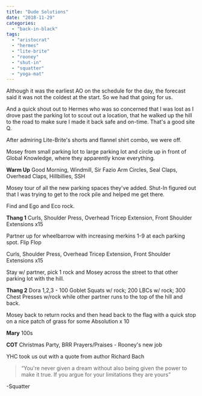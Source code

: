 ```yaml
---
title: "Dude Solutions"
date: "2018-11-29"
categories: 
  - "back-in-black"
tags: 
  - "aristocrat"
  - "hermes"
  - "lite-brite"
  - "rooney"
  - "shut-in"
  - "squatter"
  - "yoga-mat"
---
```


Although it was the earliest AO on the schedule for the day, the forecast said it was not the coldest at the start. So we had that going for us.

And a quick shout out to Hermes who was so concerned that I was lost as I drove past the parking lot to scout out a location, that he walked up the hill to the road to make sure I made it back safe and on-time. That's a good site Q.

After admiring Lite-Brite's shorts and flannel shirt combo, we were off.

Mosey from small parking lot to large parking lot and circle up in front of Global Knowledge, where they apparently know everything.

**Warm Up** Good Morning, Windmill, Sir Fazio Arm Circles, Seal Claps, Overhead Claps, Hillbillies, SSH

Mosey tour of all the new parking spaces they've added. Shut-In figured out that I was trying to get to the rock pile and helped me get there.

Find and Ego and Eco rock.

**Thang 1** Curls, Shoulder Press, Overhead Tricep Extension, Front Shoulder Extensions x15

Partner up for wheelbarrow with increasing merkins 1-9 at each parking spot. Flip Flop

Curls, Shoulder Press, Overhead Tricep Extension, Front Shoulder Extensions x15

Stay w/ partner, pick 1 rock and Mosey across the street to that other parking lot with the hill.

**Thang 2** Dora 1,2,3 - 100 Goblet Squats w/ rock; 200 LBCs w/ rock; 300 Chest Presses w/rock while other partner runs to the top of the hill and back.

Mosey back to return rocks and then head back to the flag with a quick stop on a nice patch of grass for some Absolution x 10

**Mary** 100s

**COT** Christmas Party, BRR Prayers/Praises - Rooney's new job

YHC took us out with a quote from author Richard Bach

> “You're never given a dream without also being given the power to make it true. If you argue for your limitations they are yours”

\-Squatter
